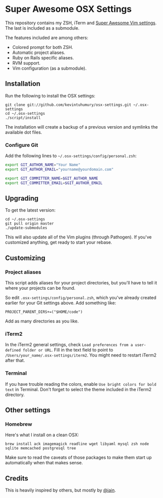 # Super Awesome OSX Settings

This repository contains my ZSH, iTerm and [Super Awesome Vim settings](https://github.com/kevintuhumury/vim-settings). The last is included as a submodule.

The features included are among others:

* Colored prompt for both ZSH.
* Automatic project aliases.
* Ruby on Rails specific aliases.
* RVM support.
* Vim configuration (as a submodule).

## Installation

Run the following to install the OSX settings:

    git clone git://github.com/kevintuhumury/osx-settings.git ~/.osx-settings
    cd ~/.osx-settings
    ./script/install

The installation will create a backup of a previous version and symlinks the available dot files.

### Configure Git

Add the following lines to `~/.osx-settings/config/personal.zsh`:

``` bash
export GIT_AUTHOR_NAME="Your Name"
export GIT_AUTHOR_EMAIL="yourname@yourdomain.com"

export GIT_COMMITTER_NAME=$GIT_AUTHOR_NAME
export GIT_COMMITTER_EMAIL=$GIT_AUTHOR_EMAIL
```

## Upgrading

To get the latest version:

    cd ~/.osx-settings
    git pull origin master
    ./update-submodules

This will also update all of the Vim plugins (through Pathogen). If you've customized anything, get ready to start your rebase.

## Customizing

### Project aliases

This script adds aliases for your project directories, but you'll have to tell it where your projects can be found.

So edit `.osx-settings/config/personal.zsh`, which you've already created earlier for your Git settings above. Add something like:

    PROJECT_PARENT_DIRS+=("$HOME/code")

Add as many directories as you like.

### iTerm2

In the iTerm2 general settings, check `Load preferences from a user-defined folder or URL`. Fill in the text field to point to `/Users/your_name/.osx-settings/iterm2`. You might need to restart iTerm2 after that.

### Terminal

If you have trouble reading the colors, enable `Use bright colors for bold text` in Terminal. Don't forget to select the theme included in the iTerm2 directory.

## Other settings

### Homebrew

Here's what I install on a clean OSX:

```
brew install ack imagemagick readline wget libyaml mysql zsh node sqlite memcached postgresql tree
```

Make sure to read the caveats of those packages to make them start up automatically when that makes sense.

## Credits

This is heavily inspired by others, but mostly by [@iain](https://github.com/iain).
